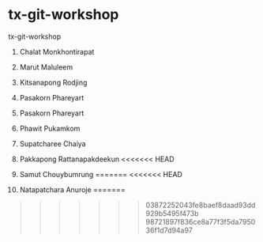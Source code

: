 # tx-git-workshop
tx-git-workshop

1. Chalat Monkhontirapat

2. Marut Maluleem

4. Kitsanapong Rodjing

4. Pasakorn Phareyart


5. Pasakorn Phareyart

6. Phawit Pukamkom

7. Supatcharee Chaiya

11. Pakkapong Rattanapakdeekun
<<<<<<< HEAD

8. Samut Chouybumrung
=======
<<<<<<< HEAD

12. Natapatchara Anuroje
=======
>>>>>>> 03872252043fe8baef8daad93dd929b5495f473b
>>>>>>> 98721897f836ce8a77f3f5da795036f1d7d94a97
